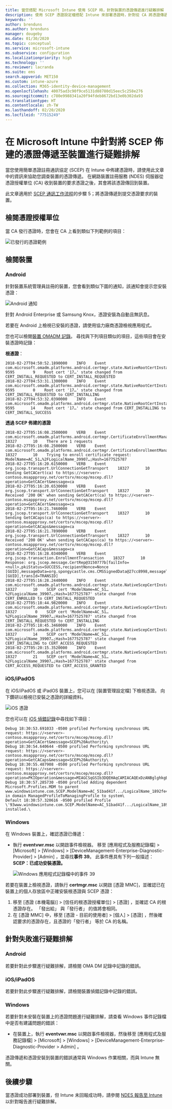 ```yaml
---
title: 當您搭配 Microsoft Intune 使用 SCEP 時，針對裝置的憑證傳遞進行疑難排解 | Microsoft Docs
description: 使用 SCEP 憑證設定檔搭配 Intune 來部署憑證時，針對從 CA 將憑證傳遞至裝置進行疑難排解。
keywords: ''
author: brenduns
ms.author: brenduns
manager: dougeby
ms.date: 01/30/2020
ms.topic: conceptual
ms.service: microsoft-intune
ms.subservice: configuration
ms.localizationpriority: high
ms.technology: ''
ms.reviewer: lacranda
ms.suite: ems
search.appverid: MET150
ms.custom: intune-azure
ms.collection: M365-identity-device-management
ms.openlocfilehash: 40075ad3c90f9ce5131d88780d15eec5c258e276
ms.sourcegitcommit: c780e9988341a20f94fdeb8672bd13e0b302da93
ms.translationtype: HT
ms.contentlocale: zh-TW
ms.lasthandoff: 02/20/2020
ms.locfileid: "77515249"
---
```

# <a name="troubleshoot-the-delivery-of-certificates-provisioned-by-scep-to-devices-in-microsoft-intune"></a>在 Microsoft Intune 中針對將 SCEP 佈建的憑證傳遞至裝置進行疑難排解

當您使用簡單憑證註冊通訊協定 (SCEP) 在 Intune 中佈建憑證時，請使用此文章中的資訊來協助您調查裝置的憑證傳遞。 在網路裝置註冊服務 (NDES) 伺服器從憑證授權單位 (CA) 收到裝置的要求憑證之後，其會將該憑證傳回到裝置。

此文章適用於 [SCEP 通訊工作流程](troubleshoot-scep-certificate-profiles.md)的步驟 5；將憑證傳遞到提交憑證要求的裝置。

## <a name="review-the-certification-authority"></a>檢閱憑證授權單位

當 CA 發行憑證時，您會在 CA 上看到類似下列範例的項目：

![已發行的憑證範例](../protect/media/troubleshoot-scep-certificate-delivery/certificate-authority.png)

## <a name="review-the-device"></a>檢閱裝置

### <a name="android"></a>Android

針對裝置系統管理員註冊的裝置，您會看到類似下圖的通知，該通知會提示您安裝憑證：

![Android 通知](../protect/media/troubleshoot-scep-certificate-delivery/android-notification.png)

針對 Android Enterprise 或 Samsung Knox，憑證安裝為自動且無訊息。

若要在 Android 上檢視已安裝的憑證，請使用協力廠商憑證檢視應用程式。

您也可以檢閱[裝置 OMADM 記錄](troubleshoot-scep-certificate-profiles.md#logs-for-android-devices)。 尋找與下列項目類似的項目，這些項目會在安裝憑證時記錄：

**根憑證**：

```
2018-02-27T04:50:52.1890000    INFO    Event     com.microsoft.omadm.platforms.android.certmgr.state.NativeRootCertInstallStateMachine     9595        9    Root cert '17…' state changed from CERT_INSTALL_REQUESTED to CERT_INSTALL_REQUESTED
2018-02-27T04:53:31.1300000    INFO    Event     com.microsoft.omadm.platforms.android.certmgr.state.NativeRootCertInstallStateMachine     9595        0    Root cert '17…' state changed from CERT_INSTALL_REQUESTED to CERT_INSTALLING
2018-02-27T04:53:32.0390000    INFO    Event     com.microsoft.omadm.platforms.android.certmgr.state.NativeRootCertInstallStateMachine     9595       14    Root cert '17…' state changed from CERT_INSTALLING to CERT_INSTALL_SUCCESS
```

**透過 SCEP 佈建的憑證**

```
2018-02-27T05:16:08.2500000    VERB    Event     com.microsoft.omadm.platforms.android.certmgr.CertificateEnrollmentManager    18327       10    There are 1 requests
2018-02-27T05:16:08.2500000    VERB    Event     com.microsoft.omadm.platforms.android.certmgr.CertificateEnrollmentManager    18327       10    Trying to enroll certificate request: ModelName=AC_51…%2FLogicalName_39907…;Hash=1677525787
2018-02-27T05:16:20.6150000    VERB    Event     org.jscep.transport.UrlConnectionGetTransport    18327       10    Sending GetCACert(ca) to https://<server>-contoso.msappproxy.net/certsrv/mscep/mscep.dll?operation=GetCACert&message=ca
2018-02-27T05:16:20.6530000    VERB    Event     org.jscep.transport.UrlConnectionGetTransport    18327       10    Received '200 OK' when sending GetCACert(ca) to https://<server>-contoso.msappproxy.net/certsrv/mscep/mscep.dll?operation=GetCACert&message=ca
2018-02-27T05:16:21.7460000    VERB    Event     org.jscep.transport.UrlConnectionGetTransport    18327       10    Sending GetCACaps(ca) to https://<server>-contoso.msappproxy.net/certsrv/mscep/mscep.dll?operation=GetCACaps&message=ca
2018-02-27T05:16:21.7890000    VERB    Event     org.jscep.transport.UrlConnectionGetTransport    18327       10    Received '200 OK' when sending GetCACaps(ca) to https://<server>-contoso.msappproxy.net/certsrv/mscep/mscep.dll?operation=GetCACaps&message=ca
2018-02-27T05:16:28.0340000    VERB    Event     org.jscep.transaction.EnrollmentTransaction    18327       10    Response: org.jscep.message.CertRep@3150777b[failInfo=<null>,pkiStatus=SUCCESS,recipientNonce=Nonce [GUID],messageData=org.spongycastle.cms.CMSSignedData@27cc8998,messageType=CERT_REP,senderNonce=Nonce [GUID],transId=TRANSID]
2018-02-27T05:16:28.2440000    INFO    Event     com.microsoft.omadm.platforms.android.certmgr.state.NativeScepCertInstallStateMachine    18327       10    SCEP cert 'ModelName=AC_51…%2FLogicalName_39907…;Hash=1677525787' state changed from CERT_ENROLLED to CERT_INSTALL_REQUESTED
2018-02-27T05:18:44.9820000    INFO    Event     com.microsoft.omadm.platforms.android.certmgr.state.NativeScepCertInstallStateMachine    18327        0    SCEP cert 'ModelName=AC_51…%2FLogicalName_39907…;Hash=1677525787' state changed from CERT_INSTALL_REQUESTED to CERT_INSTALLING
2018-02-27T05:18:45.3460000    INFO    Event     com.microsoft.omadm.platforms.android.certmgr.state.NativeScepCertInstallStateMachine    18327       14    SCEP cert 'ModelName=AC_51…%2FLogicalName_39907…;Hash=1677525787' state changed from CERT_INSTALLING to CERT_ACCESS_REQUESTED
2018-02-27T05:20:15.3520000    INFO    Event     com.microsoft.omadm.platforms.android.certmgr.state.NativeScepCertInstallStateMachine    18327       21    SCEP cert 'ModelName=AC_51…%2FLogicalName_39907…;Hash=1677525787' state changed from CERT_ACCESS_REQUESTED to CERT_ACCESS_GRANTED
```

### <a name="iosipados"></a>iOS/iPadOS

在 iOS/iPadOS 或 iPadOS 裝置上，您可以在 [裝置管理設定檔] 下檢視憑證。 向下鑽研以檢視已安裝之憑證的詳細資料。

![iOS 憑證](../protect/media/troubleshoot-scep-certificate-delivery/ios-certificate.png)

您也可以在 [iOS 偵錯記錄](troubleshoot-scep-certificate-profiles.md#logs-for-ios-and-ipados-devices)中尋找如下項目：

```
Debug 18:30:53.691033 -0500 profiled Performing synchronous URL request: https://<server>-contoso.msappproxy.net/certsrv/mscep/mscep.dll?operation=GetCACert&message=SCEP%20Authority\  
Debug 18:30:54.640644 -0500 profiled Performing synchronous URL request: https://<server>-contoso.msappproxy.net/certsrv/mscep/mscep.dll?operation=GetCACaps&message=SCEP%20Authority\ 
Debug 18:30:55.487908 -0500 profiled Performing synchronous URL request: https://<server>-contoso.msappproxy.net/certsrv/mscep/mscep.dll?operation=PKIOperation&message=MIAGCSqGSIb3DQEHAqCAMIACAQExDzANBglghkgBZQMEAgMFADCABgkqhkiG9w0BBwGggCSABIIZfzCABgkqhkiG9w0BBwOggDCAAgEAMYIBgjCCAX4CAQAwZjBPMRUwEwYKCZImiZPyLGQBGRYFbG9jYWwxHDAaBgoJkiaJk/IsZAEZFgxmb3VydGhjb2ZmZWUxGDAWBgNVBAMTD0ZvdXJ0aENvZmZlZSBDQQITaAAAAAmaneVjEPlcTwAAAAAACTANBgkqhkiG9w0BAQEFAASCAQCqfsOYpuBToerQLkw/tl4tH9E+97TBTjGQN9NCjSgb78fF6edY0pNDU+PH4RB356wv3rfZi5IiNrVu5Od4k6uK4w0582ZM2n8NJFRY7KWSNHsmTIWlo/Vcr4laAtq5rw+CygaYcefptcaamkjdLj07e/Uk4KsetGo7ztPVjSEFwfRIfKv474dLDmPqp0ZwEWRQG 
Debug 18:30:57.285730 -0500 profiled Adding dependent Microsoft.Profiles.MDM to parent www.windowsintune.com.SCEP.ModelName=AC_51bad41f.../LogicalName_1892fe4c...;Hash=-912418295 in domain ManagedProfileToManagingProfile to system\ 
Default 18:30:57.320616 -0500 profiled Profile \'93www.windowsintune.com.SCEP.ModelName=AC_51bad41f.../LogicalName_1892fe4c...;Hash=-912418295\'94 installed.\ 
```

### <a name="windows"></a>Windows

在 Windows 裝置上，確認憑證已傳遞：

- 執行 **eventvwr.msc** 以開啟事件檢視器。 移至 [應用程式及服務記錄檔]   > [Microsoft]   > [Windows]   > [DeviceManagement-Enterprise-Diagnostic-Provider]   > [Admin]  ，並尋找**事件 39**。 此事件應具有下列一般描述：**SCEP：已成功安裝憑證。**

   ![Windows 應用程式記錄檔中的事件 39](../protect/media/troubleshoot-scep-certificate-delivery/device-app-log.png)

若要在裝置上檢視憑證，請執行 **certmgr.msc** 以開啟 [憑證 MMC]，並確認已在裝置上的個人存放區中正確安裝根憑證與 SCEP 憑證：

   1. 移至 [憑證 (本機電腦)]   > [信任的根憑證授權單位]   > [憑證]  ，並確認 CA 的根憑證存在。 「發出給」  與「發行者」  的值將會相同。
   2. 在 [憑證 MMC] 中，移至 [憑證 - 目前的使用者]   > [個人]   > [憑證]  ，然後確認要求的憑證存在，且憑證的「發行者」  等於 CA 的名稱。

## <a name="troubleshoot-failures"></a>針對失敗進行疑難排解

### <a name="android"></a>Android

若要針對此步驟進行疑難排解，請檢閱 OMA DM 記錄中記錄的錯誤。

### <a name="iosipados"></a>iOS/iPadOS

若要針對此步驟進行疑難排解，請檢閱裝置偵錯記錄中記錄的錯誤。

### <a name="windows"></a>Windows

若要針對未安裝在裝置上的憑證問題進行疑難排解，請查看 Windows 事件記錄檔中是否有建議問題的錯誤：

- 在裝置上，執行 **eventvwr.msc** 以開啟事件檢視器，然後移至 [應用程式及服務記錄檔]   > [Microsoft]   > [Windows]   > [DeviceManagement-Enterprise-Diagnostic-Provider > Admin]   。

憑證傳遞和憑證安裝到裝置的錯誤通常與 Windows 作業相關，而與 Intune 無關。

## <a name="next-steps"></a>後續步驟

當憑證成功部署到裝置，但 Intune 未回報成功時，請參閱 [NDES 報告至 Intune](troubleshoot-scep-certificate-reporting.md) 以針對報告進行疑難排解。
